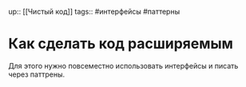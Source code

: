 up:: [[Чистый код]]
tags:: #интерфейсы #паттерны

# Как сделать код расширяемым

Для этого нужно повсеместно использовать интерфейсы и писать через паттрены.